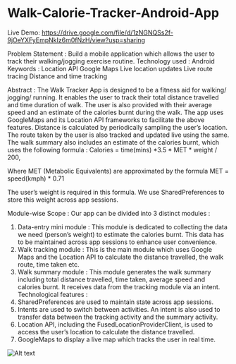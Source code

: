 # Walk-Calorie-Tracker-Android-App

Live Demo: https://drive.google.com/file/d/1zNGNQSs2f-9jOeYXFyEmpNkIz6m0fNzH/view?usp=sharing

Problem Statement :
Build a mobile application which allows the user to track their walking/jogging
exercise routine.
Technology used : Android
Keywords :
Location API
Google Maps
Live location updates
Live route tracing
Distance and time tracking

Abstract :
The Walk Tracker App is designed to be a fitness aid for walking/ jogging/
running. It enables the user to track their total distance travelled and time
duration of walk. The user is also provided with their average speed and an
estimate of the calories burnt during the walk.
The app uses GoogleMaps and its Location API frameworks to facilitate the
above features. Distance is calculated by periodically sampling the user’s
location. The route taken by the user is also tracked and updated live using the
same.
The walk summary also includes an estimate of the calories burnt, which uses
the following formula :
Calories = time(mins) *3.5 * MET * weight / 200,

Where MET (Metabolic Equivalents) are approximated by the formula
MET = speed(kmph) * 0.71

The user’s weight is required in this formula. We use SharedPreferences to
store this weight across app sessions.

Module-wise Scope :
Our app can be divided into 3 distinct modules :
1. Data-entry mini module : This module is dedicated to collecting the data we
need (person’s weight) to estimate the calories burnt. This data has to be
maintained across app sessions to enhance user convenience.
2. Walk tracking module : This is the main module which uses Google Maps
and the Location API to calculate the distance travelled, the walk route, time
taken etc.
3. Walk summary module : This module generates the walk summary including
total distance travelled, time taken, average speed and calories burnt. It
receives data from the tracking module via an intent.
Technological features :
1. SharedPreferences are used to maintain state across app sessions.
2. Intents are used to switch between activities. An intent is also used to
transfer data between the tracking activity and the summary activity.
3. Location API, including the FusedLocationProviderClient, is used to
access the user’s location to calculate the distance travelled.
4. GoogleMaps to display a live map which tracks the user in real time.

![Alt text](https://raw.githubusercontent.com/Ashreyagit/Walk-Calorie-Tracker-Android-App/main/Screenshot_2021-12-16-10-09-18-138_com.example.tracker.jpg?raw=true "Optional Title")
